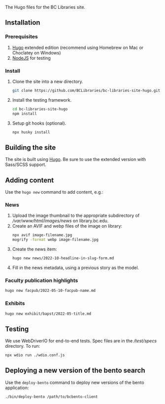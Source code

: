 The Hugo files for the BC Libraries site.

## Installation

### Prerequisites

1. [Hugo](https://gohugo.io/) extended edition (recommend using Homebrew on Mac or Choclatey on Windows)
2. [NodeJS](https://nodejs.dev/en/learn/how-to-install-nodejs/) for testing

### Install

1. Clone the site into a new directory.
    ```bash
    git clone https://github.com/BCLibraries/bc-libraries-site-hugo.git
    ```
2. Install the testing framework.
    ```bash
    cd bc-libraries-site-hugo
    npm install
    ```
2. Setup git hooks (optional).
    ```bash
    npx husky install
    ```
## Building the site

The site is built using [Hugo](https://gohugo.io/getting-started/installing/). Be sure to use the extended version with Sass/SCSS support.

## Adding content

Use the `hugo new` command to add content, e.g.:

### News

1. Upload the image thumbnail to the appropriate subdirectory of */var/www/html/images/news* on library.bc.edu.
2. Create an AVIF and webp files of the image on library:
   ```bash
   npx avif image-filename.jpg
   mogrify -format webp image-filename.jpg
   ```
3. Create the news item:
   ```bash
   hugo new news/2022-10-headline-in-slug-form.md
    ```
4. Fill in the news metadata, using a previous story as the model.

### Faculty publication highlights

```bash
hugo new facpub/2022-05-10-facpub-name.md
```

### Exhibits

```bash
hugo new exhibit/bapst/2022-05-title.md
```

## Testing

We use WebDriverIO for end-to-end tests. Spec files are in the */test/specs* directory. To run:

```bash
npx wdio run ./wdio.conf.js
```

## Deploying a new version of the bento search

Use the `deploy-bento` command to deploy new versions of the bento application:

```bash
./bin/deploy-bento /path/to/bcbento-client
```
